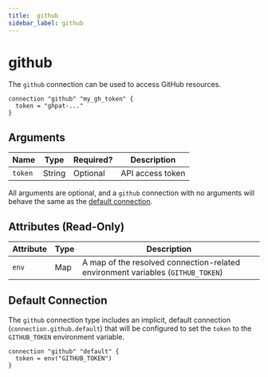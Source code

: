 ```yaml
---
title:  github
sidebar_label: github
---
```


# github

The `github` connection can be used to access GitHub resources.

```hcl
connection "github" "my_gh_token" {
  token = "ghpat-..."
}
```

## Arguments

| Name            | Type    | Required?| Description
|-----------------|---------|----------|-------------------
| `token`         |  String | Optional | API access token

All arguments are optional, and a `github` connection with no arguments will behave the same as the [default connection](#default-connection).

## Attributes (Read-Only)

| Attribute       | Type    | Description
|-----------------|---------|-----------------
| `env`           | Map     | A map of the resolved connection-related environment variables (`GITHUB_TOKEN`)

## Default Connection

The `github` connection type includes an implicit, default connection (`connection.github.default`) that will be configured to set the `token` to the `GITHUB_TOKEN` environment variable.

```hcl
connection "github" "default" {
  token = env("GITHUB_TOKEN")
}
```
